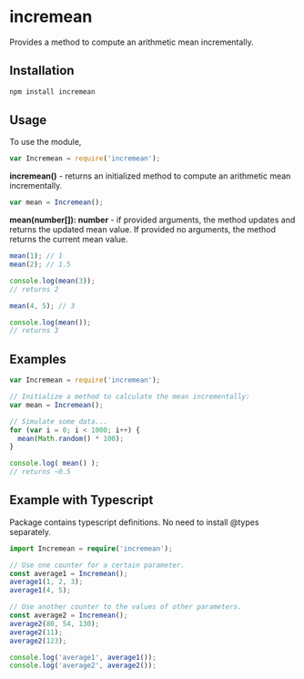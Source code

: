 # incremean

Provides a method to compute an arithmetic mean incrementally.

## Installation

``` sh
npm install incremean
```

## Usage

To use the module,

``` javascript
var Incremean = require('incremean');
```

**incremean()** - returns an initialized method to compute an arithmetic mean incrementally.

``` javascript
var mean = Incremean();
```

**mean(number[]): number** - if provided arguments, the method updates and returns the updated mean value. If provided no arguments, the method returns the current mean value.

``` javascript
mean(1); // 1
mean(2); // 1.5

console.log(mean(3));
// returns 2

mean(4, 5); // 3

console.log(mean());
// returns 3
```

## Examples

``` javascript
var Incremean = require('incremean');

// Initialize a method to calculate the mean incrementally:
var mean = Incremean();

// Simulate some data...
for (var i = 0; i < 1000; i++) {
  mean(Math.random() * 100);
}

console.log( mean() );
// returns ~0.5
```

## Example with Typescript

Package contains typescript definitions. No need to install @types separately.

``` typescript
import Incremean = require('incremean');

// Use one counter for a certain parameter.
const average1 = Incremean();
average1(1, 2, 3);
average1(4, 5);

// Use another counter to the values of other parameters.
const average2 = Incremean();
average2(80, 54, 130);
average2(11);
average2(123);

console.log('average1', average1());
console.log('average2', average2());
```

